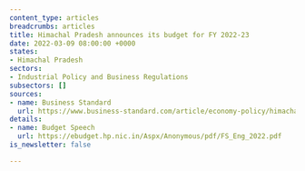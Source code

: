 ```yaml
---
content_type: articles
breadcrumbs: articles
title: Himachal Pradesh announces its budget for FY 2022-23
date: 2022-03-09 08:00:00 +0000
states:
- Himachal Pradesh
sectors:
- Industrial Policy and Business Regulations
subsectors: []
sources:
- name: Business Standard
  url: https://www.business-standard.com/article/economy-policy/himachal-govt-presents-rs-51k-cr-fy23-budget-with-focus-on-social-security-122030400834_1.html
details:
- name: Budget Speech
  url: https://ebudget.hp.nic.in/Aspx/Anonymous/pdf/FS_Eng_2022.pdf
is_newsletter: false

---
```

